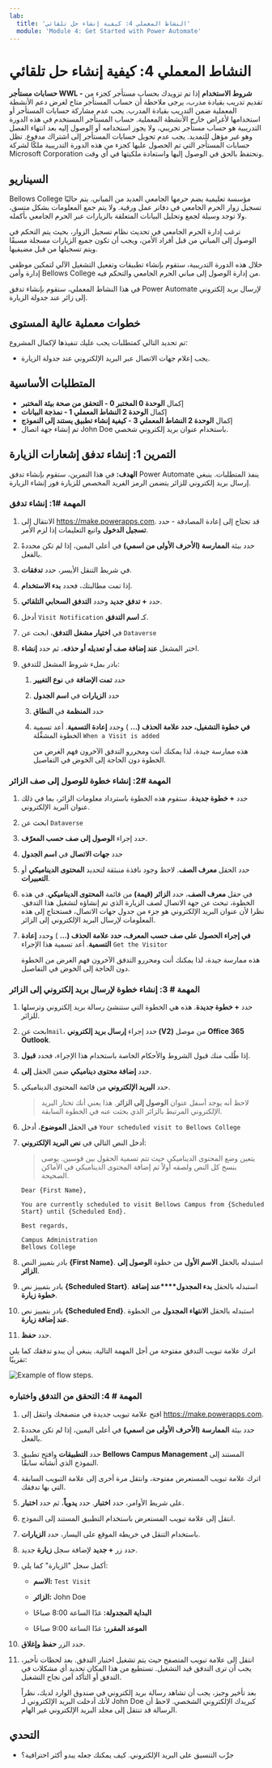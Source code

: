 ```yaml
---
lab:
  title: 'النشاط المعملي 4: كيفية إنشاء حل تلقائي'
  module: 'Module 4: Get Started with Power Automate'
---
```


# النشاط المعملي 4: كيفية إنشاء حل تلقائي

**حسابات مستأجر WWL - شروط الاستخدام** إذا تم تزويدك بحساب مستأجر كجزء من تقديم تدريب بقيادة مدرب، يرجى ملاحظة أن حساب المستأجر متاح لغرض دعم الأنشطة المعملية ضمن التدريب بقيادة المدرب. يجب عدم مشاركة حسابات المستأجر أو استخدامها لأغراض خارج الأنشطة المعملية. حساب المستأجر المستخدم في هذه الدورة التدريبية هو حساب مستأجر تجريبي، ولا يجوز استخدامه أو الوصول إليه بعد انتهاء الفصل وهو غير مؤهل للتمديد. يجب عدم تحويل حسابات المستأجر إلى اشتراك مدفوع. تظل حسابات المستأجر التي تم الحصول عليها كجزء من هذه الدورة التدريبية ملكًا لشركة Microsoft Corporation ونحتفظ بالحق في الوصول إليها واستعادة ملكيتها في أي وقت. 

## السيناريو

Bellows College مؤسسة تعليمية يضم حرمها الجامعي العديد من المباني. يتم حاليًا تسجيل زوار الحرم الجامعي في دفاتر عمل ورقية. ولا يتم جمع المعلومات بشكل متسق، ولا توجد وسيلة لجمع وتحليل البيانات المتعلقة بالزيارات عبر الحرم الجامعي بأكمله.

ترغب إدارة الحرم الجامعي في تحديث نظام تسجيل الزوار، بحيث يتم التحكم في الوصول إلى المباني من قبل أفراد الأمن، ويجب أن تكون جميع الزيارات مسجلة مسبقًا ويتم تسجيلها من قبل مضيفيها.

خلال هذه الدورة التدريبية، ستقوم بإنشاء تطبيقات وتفعيل التشغيل الآلي لتمكين موظفي إدارة وأمن Bellows College من إدارة الوصول إلى مباني الحرم الجامعي والتحكم فيه.

في هذا النشاط المعملي، ستقوم بإنشاء تدفق Power Automate لإرسال بريد إلكتروني إلى زائر عند جدولة الزيارة.

## خطوات معملية عالية المستوى

تم تحديد التالي كمتطلبات يجب عليك تنفيذها لإكمال المشروع:

- يجب إعلام جهات الاتصال عبر البريد الإلكتروني عند جدولة الزيارة.

## المتطلبات الأساسية

- إكمال **الوحدة 0 المختبر 0 - التحقق من صحة بيئة المختبر**
- إكمال **الوحدة 2 النشاط المعملي 1 - نمذجة البيانات**
- إكمال **الوحدة 2 النشاط المعملي 3 - كيفية إنشاء تطبيق يستند إلى النموذج**
- تم إنشاء جهة اتصال John Doe باستخدام عنوان بريد إلكتروني شخصي.

## التمرين 1: إنشاء تدفق إشعارات الزيارة

**الهدف:** في هذا التمرين، ستقوم بإنشاء تدفق Power Automate ينفذ المتطلبات. ينبغي إرسال بريد إلكتروني للزائر يتضمن الرمز الفريد المخصص للزيارة فور إنشاء الزيارة.

### المهمة \#1: إنشاء تدفق

1.  الانتقال إلى <https://make.powerapps.com>. قد تحتاج إلى إعادة المصادقة - حدد **تسجيل الدخول** واتبع التعليمات إذا لزم الأمر.

2.  حدد بيئة **الممارسة (الأحرف الأولى من اسمي)** في أعلى اليمين، إذا لم تكن محددةً بالفعل.

3.  في شريط التنقل الأيسر، حدد **تدفقات**.

4.  إذا تمت مطالبتك، فحدد **بدء الاستخدام**.

5.  حدد **+ تدفق جديد** وحدد **التدفق السحابي التلقائي**.

6.  أدخل `Visit Notification` كـ **اسم التدفق**.

7.  في **اختيار مشغل التدفق**، ابحث عن `Dataverse`

8.  اختر المشغل **عند إضافة صف أو تعديله أو حذفه**، ثم حدد **إنشاء**.

9.  بادر بملء شروط المشغل للتدفق:

    1.  حدد **تمت الإضافة** في **نوع التغيير**

    2.  حدد **الزيارات** في **اسم الجدول**

    3.  حدد **المنظمة** في **النطاق**

    4.  **في خطوة التشغيل، حدد علامة الحذف (...** ) وحدد **إعادة التسمية**. أعد تسمية الخطوة المشغِّلة `When a Visit is added` 

        هذه ممارسة جيدة، لذا يمكنك أنت ومحررو التدفق الآخرون فهم الغرض من الخطوة دون الحاجة إلى الخوض في التفاصيل.


### المهمة \#2: إنشاء خطوة للوصول إلى صف الزائر

1.  حدد **+ خطوة جديدة**. ستقوم هذه الخطوة باسترداد معلومات الزائر، بما في ذلك عنوان البريد الإلكتروني.

2.  ابحث عن `Dataverse`

3.  حدد إجراء **الوصول إلى صف حسب المعرّف**.

4.  حدد **جهات الاتصال** في **اسم الجدول**

5.  حدد الحقل **معرف الصف**. لاحظ وجود نافذة منبثقة لتحديد **المحتوى الديناميكي** أو **التعبيرات**.

6.  في حقل **معرف الصف**، حدد **الزائر (قيمة)** من قائمة **المحتوى الديناميكي**. في هذه الخطوة، تبحث عن جهة الاتصال لصف الزيارة الذي تم إنشاؤه لتشغيل هذا التدفق. نظرا لأن عنوان البريد الإلكتروني هو جزء من جدول جهات الاتصال، فستحتاج إلى هذه المعلومات لإرسال البريد الإلكتروني إلى الزائر.

7.  **في إجراء **الحصول على صف حسب المعرف**، حدد علامة الحذف (...** ) وحدد **إعادة التسمية**. أعد تسمية هذا الإجراء `Get the Visitor`
 
    هذه ممارسة جيدة، لذا يمكنك أنت ومحررو التدفق الآخرون فهم الغرض من الخطوة دون الحاجة إلى الخوض في التفاصيل.


### المهمة \# 3: إنشاء خطوة لإرسال بريد إلكتروني إلى الزائر

1.  حدد **+ خطوة جديدة**. هذه هي الخطوة التي ستنشئ رسالة بريد إلكتروني وترسلها للزائر.

2.  ابحث عن`mail`، حدد إجراء **إرسال بريد إلكتروني (V2)** من موصل **Office 365 Outlook**.

3.  إذا طُلب منك قبول الشروط والأحكام الخاصة باستخدام هذا الإجراء، فحدد **قبول**.

4.  حدد **إضافة محتوى ديناميكي** ضمن الحقل **إلى**. 
    
5.  حدد **البريد الإلكتروني** من قائمة المحتوى الديناميكي.

    > لاحظ أنه يوجد أسفل عنوان **الوصول إلى الزائر**. هذا يعني أنك تختار البريد الإلكتروني المرتبط بالزائر الذي بحثت عنه في الخطوة السابقة.

7.  في الحقل **الموضوع**، أدخل `Your scheduled visit to Bellows College`

8.  أدخل النص التالي في **نص البريد الإلكتروني**:

    > يتعين وضع المحتوى الديناميكي حيث تتم تسمية الحقول بين قوسين. يوصى بنسخ كل النص ولصقه أولاً ثم إضافة المحتوى الديناميكي في الأماكن الصحيحة.

    ~~~~~~~~~~~~~~~~~~~~~~~~~~~~~~~~~~~~~~~~~~~~~~~~~~~~~~~~~~~~~~~~~~~~~~~~~~~~~~~~
    Dear {First Name},

    You are currently scheduled to visit Bellows Campus from {Scheduled Start} until {Scheduled End}.

    Best regards,

    Campus Administration
    Bellows College
    ~~~~~~~~~~~~~~~~~~~~~~~~~~~~~~~~~~~~~~~~~~~~~~~~~~~~~~~~~~~~~~~~~~~~~~~~~~~~~~~~

8.  بادر بتمييز النص **{First Name}**. استبدله بالحقل **الاسم الأول** من خطوة **الوصول إلى الزائر**.

9.  بادر بتمييز نص **{Scheduled Start}**. استبدله بالحقل **بدء المجدول****عند إضافة خطوة زيارة**.

10.  بادر بتمييز نص **{Scheduled End}**. استبدله بالحقل **الانتهاء المجدول** من الخطوة **عند إضافة زيارة**.

11.  حدد **حفظ**.

اترك علامة تبويب التدفق مفتوحة من أجل المهمة التالية. ينبغي أن يبدو تدفقك كما يلي تقريبًا:

![Example of flow steps.](media/4-Flow.png)


### المهمة \# 4: التحقق من التدفق واختباره

1.  افتح علامة تبويب جديدة في متصفحك وانتقل إلى <https://make.powerapps.com>.

2.  حدد بيئة **الممارسة (الأحرف الأولى من اسمي)** في أعلى اليمين، إذا لم تكن محددةً بالفعل.

3.  حدد **التطبيقات** وافتح تطبيق **Bellows Campus Management** المستند إلى النموذج الذي أنشأته سابقًا.

3.  اترك علامة تبويب المستعرض مفتوحة، وانتقل مرة أخرى إلى علامة التبويب السابقة التي بها تدفقك.

4.  على شريط الأوامر، حدد **اختبار**. حدد **يدوياً**، ثم حدد **اختبار**.

5.  انتقل إلى علامة تبويب المستعرض باستخدام التطبيق المستند إلى النموذج. 

6.  باستخدام التنقل في خريطة الموقع على اليسار، حدد **الزيارات**.

6.  حدد زر **+ جديد** لإضافة سجل **زيارة** جديد.

7.  أكمل سجل "الزيارة" كما يلي:

    -   **الاسم:** `Test Visit`

    -   **الزائر:** John Doe

    -   **البداية المجدولة:** غدًا الساعة 8:00 صباحًا

    -   **الموعد المقرر:** غدًا الساعة 9:00 صباحًا

8.  حدد الزر **حفظ وإغلاق**.

9.  انتقل إلى علامة تبويب المتصفح حيث يتم تشغيل اختبار التدفق. بعد لحظات تأخير، يجب أن ترى التدفق قيد التشغيل. تستطيع من هذا المكان تحديد أي مشكلات في التدفق أو التأكد أمن نجاح التشغيل.

    بعد تأخير وجيز، يجب أن تشاهد رسالة بريد إلكتروني في صندوق الوارد لديك، نظراً لأنك أدخلت البريد الإلكتروني لـ John Doe كبريدك الإلكتروني الشخصي. لاحظ أن الرسالة قد تنتقل إلى مجلد البريد الإلكتروني غير الهام.


## التحدي

- جرِّب التنسيق على البريد الإلكتروني. كيف يمكنك جعله يبدو أكثر احترافية؟


